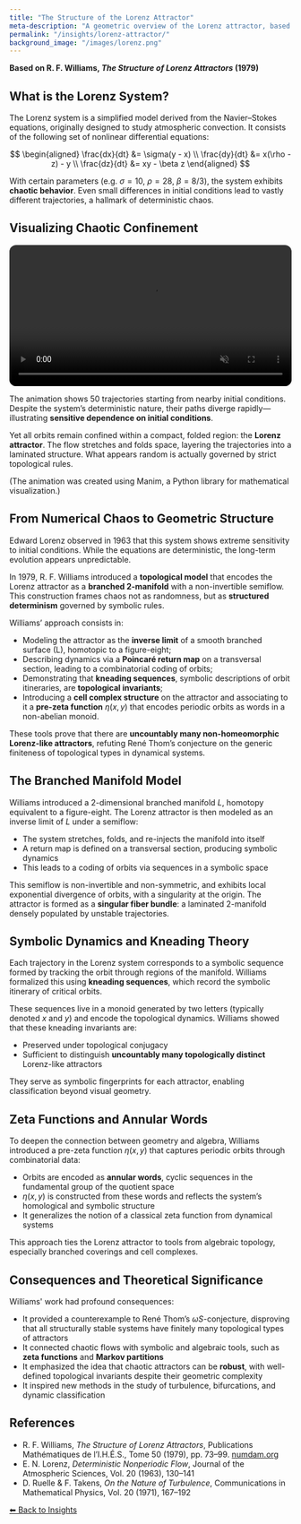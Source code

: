 ```yaml
---
title: "The Structure of the Lorenz Attractor"
meta-description: "A geometric overview of the Lorenz attractor, based on R. F. Williams’ topological analysis."
permalink: "/insights/lorenz-attractor/"
background_image: "/images/lorenz.png"
---
```


**Based on R. F. Williams, _The Structure of Lorenz Attractors_ (1979)**

<div class="content-box">

## What is the Lorenz System?

The Lorenz system is a simplified model derived from the Navier–Stokes equations, originally designed to study atmospheric convection. It consists of the following set of nonlinear differential equations:

$$
\begin{aligned}
\frac{dx}{dt} &= \sigma(y - x) \\
\frac{dy}{dt} &= x(\rho - z) - y \\
\frac{dz}{dt} &= xy - \beta z
\end{aligned}
$$

With certain parameters (e.g. $\sigma = 10$, $\rho = 28$, $\beta = 8/3$), the system exhibits **chaotic behavior**. Even small differences in initial conditions lead to vastly different trajectories, a hallmark of deterministic chaos.

</div>

<div class="content-box">

## Visualizing Chaotic Confinement

<video id="lorenz-video" autoplay loop muted playsinline preload="auto" style="width:100%; border-radius:12px">
  <source src="/materials/insights/LorenzAttractor.mp4" type="video/mp4">
  Your browser does not support the video tag.
</video>

<script>
  document.addEventListener("DOMContentLoaded", function () {
    const video = document.getElementById("lorenz-video");
    video.muted = true;
    const tryPlay = () => {
      video.play().catch(() => {
        // If autoplay fails, try again on user interaction
        const retry = () => {
          video.play();
          window.removeEventListener("click", retry);
          window.removeEventListener("touchstart", retry);
        };
        window.addEventListener("click", retry);
        window.addEventListener("touchstart", retry);
      });
    };
    tryPlay();
  });
</script>

The animation shows 50 trajectories starting from nearby initial conditions. Despite the system’s deterministic nature, their paths diverge rapidly—illustrating **sensitive dependence on initial conditions**. 

Yet all orbits remain confined within a compact, folded region: the **Lorenz attractor**. The flow stretches and folds space, layering the trajectories into a laminated structure. What appears random is actually governed by strict topological rules.

(The animation was created using Manim, a Python library for mathematical visualization.)

</div>


<div class="content-box">

## From Numerical Chaos to Geometric Structure

Edward Lorenz observed in 1963 that this system shows extreme sensitivity to initial conditions. While the equations are deterministic, the long-term evolution appears unpredictable.

In 1979, R. F. Williams introduced a **topological model** that encodes the Lorenz attractor as a **branched 2-manifold** with a non-invertible semiflow. This construction frames chaos not as randomness, but as **structured determinism** governed by symbolic rules. 

Williams’ approach consists in:

- Modeling the attractor as the **inverse limit** of a smooth branched surface \(L\), homotopic to a figure-eight;
- Describing dynamics via a **Poincaré return map** on a transversal section, leading to a combinatorial coding of orbits;
- Demonstrating that **kneading sequences**, symbolic descriptions of orbit itineraries, are **topological invariants**;
- Introducing a **cell complex structure** on the attractor and associating to it a **pre-zeta function** $\eta(x, y)$ that encodes periodic orbits as words in a non-abelian monoid.

These tools prove that there are **uncountably many non-homeomorphic Lorenz-like attractors**, refuting René Thom’s conjecture on the generic finiteness of topological types in dynamical systems.

</div>

<div class="content-box">

## The Branched Manifold Model

Williams introduced a 2-dimensional branched manifold $L$, homotopy equivalent to a figure-eight. The Lorenz attractor is then modeled as an inverse limit of $L$ under a semiflow:

- The system stretches, folds, and re-injects the manifold into itself
- A return map is defined on a transversal section, producing symbolic dynamics
- This leads to a coding of orbits via sequences in a symbolic space

This semiflow is non-invertible and non-symmetric, and exhibits local exponential divergence of orbits, with a singularity at the origin. The attractor is formed as a **singular fiber bundle**: a laminated 2-manifold densely populated by unstable trajectories.

</div>

<div class="content-box">

## Symbolic Dynamics and Kneading Theory

Each trajectory in the Lorenz system corresponds to a symbolic sequence formed by tracking the orbit through regions of the manifold. Williams formalized this using **kneading sequences**, which record the symbolic itinerary of critical orbits.

These sequences live in a monoid generated by two letters (typically denoted $x$ and $y$) and encode the topological dynamics. Williams showed that these kneading invariants are:

- Preserved under topological conjugacy
- Sufficient to distinguish **uncountably many topologically distinct** Lorenz-like attractors

They serve as symbolic fingerprints for each attractor, enabling classification beyond visual geometry.

</div>

<div class="content-box">

## Zeta Functions and Annular Words

To deepen the connection between geometry and algebra, Williams introduced a pre-zeta function $\eta(x, y)$ that captures periodic orbits through combinatorial data:

- Orbits are encoded as **annular words**, cyclic sequences in the fundamental group of the quotient space
- $\eta(x, y)$ is constructed from these words and reflects the system’s homological and symbolic structure
- It generalizes the notion of a classical zeta function from dynamical systems

This approach ties the Lorenz attractor to tools from algebraic topology, especially branched coverings and cell complexes.

</div>

<div class="content-box">

## Consequences and Theoretical Significance

Williams' work had profound consequences:

- It provided a counterexample to René Thom’s $\omega S$-conjecture, disproving that all structurally stable systems have finitely many topological types of attractors
- It connected chaotic flows with symbolic and algebraic tools, such as **zeta functions** and **Markov partitions**
- It emphasized the idea that chaotic attractors can be **robust**, with well-defined topological invariants despite their geometric complexity
- It inspired new methods in the study of turbulence, bifurcations, and dynamic classification

</div>

<div class="content-box">

## References

- R. F. Williams, _The Structure of Lorenz Attractors_, Publications Mathématiques de l’I.H.É.S., Tome 50 (1979), pp. 73–99. [numdam.org](http://www.numdam.org/item?id=PMIHES_1979__50__73_0)
- E. N. Lorenz, _Deterministic Nonperiodic Flow_, Journal of the Atmospheric Sciences, Vol. 20 (1963), 130–141
- D. Ruelle & F. Takens, _On the Nature of Turbulence_, Communications in Mathematical Physics, Vol. 20 (1971), 167–192

</div>

<div class="content-box">
<p><a href="/insights/">⬅ Back to Insights</a></p>
</div>
